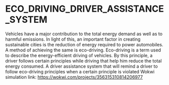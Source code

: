 # ECO_DRIVING_DRIVER_ASSISTANCE_SYSTEM
 Vehicles have a major contribution to the total energy demand as well as to harmful emissions. In light of this, an important factor in creating sustainable cities is the reduction of energy required to power automobiles. A method of achieving the same is eco-driving. Eco-driving is a term used to describe the energy-efficient driving of vehicles. By this principle, a driver follows certain principles while driving that help him reduce the total energy consumed. A driver assistance system that will remind a driver to follow eco-driving principles when a certain principle is violated
 Wokwi simulation link: https://wokwi.com/projects/356315310814206977
